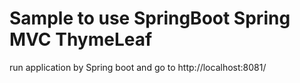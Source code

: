 # Sample to use SpringBoot Spring MVC ThymeLeaf

run application by Spring boot and go to http://localhost:8081/
